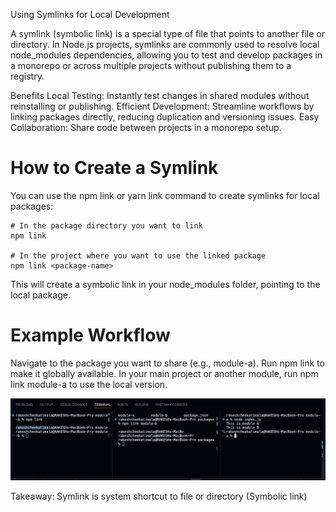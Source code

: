 Using Symlinks for Local Development


 A symlink (symbolic link) is a special type of file that points to another file or directory. In Node.js projects, symlinks are commonly used to resolve local node_modules dependencies, allowing you to test and develop packages in a monorepo or across multiple projects without publishing them to a registry.

Benefits
Local Testing: Instantly test changes in shared modules without reinstalling or publishing.
Efficient Development: Streamline workflows by linking packages directly, reducing duplication and versioning issues.
Easy Collaboration: Share code between projects in a monorepo setup.

# How to Create a Symlink

You can use the npm link or yarn link command to create symlinks for local packages:

```
# In the package directory you want to link
npm link

# In the project where you want to use the linked package
npm link <package-name>
```

This will create a symbolic link in your node_modules folder, pointing to the local package.

# Example Workflow

Navigate to the package you want to share (e.g., module-a).
Run npm link to make it globally available.
In your main project or another module, run npm link module-a to use the local version.


![Symlink Example](symlink.png)

Takeaway: Symlink is system shortcut to file or directory (Symbolic link)